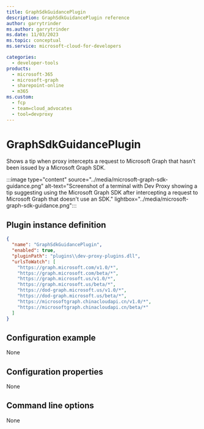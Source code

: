 ```yaml
---
title: GraphSdkGuidancePlugin
description: GraphSdkGuidancePlugin reference
author: garrytrinder
ms.author: garrytrinder
ms.date: 11/03/2023
ms.topic: conceptual
ms.service: microsoft-cloud-for-developers

categories:
  - developer-tools
products:
  - microsoft-365
  - microsoft-graph
  - sharepoint-online
  - m365
ms.custom:
  - fcp
  - team=cloud_advocates
  - tool=devproxy
---
```


# GraphSdkGuidancePlugin

Shows a tip when proxy intercepts a request to Microsoft Graph that hasn't been issued by a Microsoft Graph SDK.

:::image type="content" source="../media/microsoft-graph-sdk-guidance.png" alt-text="Screenshot of a terminal with Dev Proxy showing a tip suggesting using the Microsoft Graph SDK after intercepting a request to Microsoft Graph that doesn't use an SDK." lightbox="../media/microsoft-graph-sdk-guidance.png":::

## Plugin instance definition

```json
{
  "name": "GraphSdkGuidancePlugin",
  "enabled": true,
  "pluginPath": "plugins\\dev-proxy-plugins.dll",
  "urlsToWatch": [
    "https://graph.microsoft.com/v1.0/*",
    "https://graph.microsoft.com/beta/*",
    "https://graph.microsoft.us/v1.0/*",
    "https://graph.microsoft.us/beta/*",
    "https://dod-graph.microsoft.us/v1.0/*",
    "https://dod-graph.microsoft.us/beta/*",
    "https://microsoftgraph.chinacloudapi.cn/v1.0/*",
    "https://microsoftgraph.chinacloudapi.cn/beta/*"
  ]
}
```

## Configuration example

None

## Configuration properties

None

## Command line options

None
